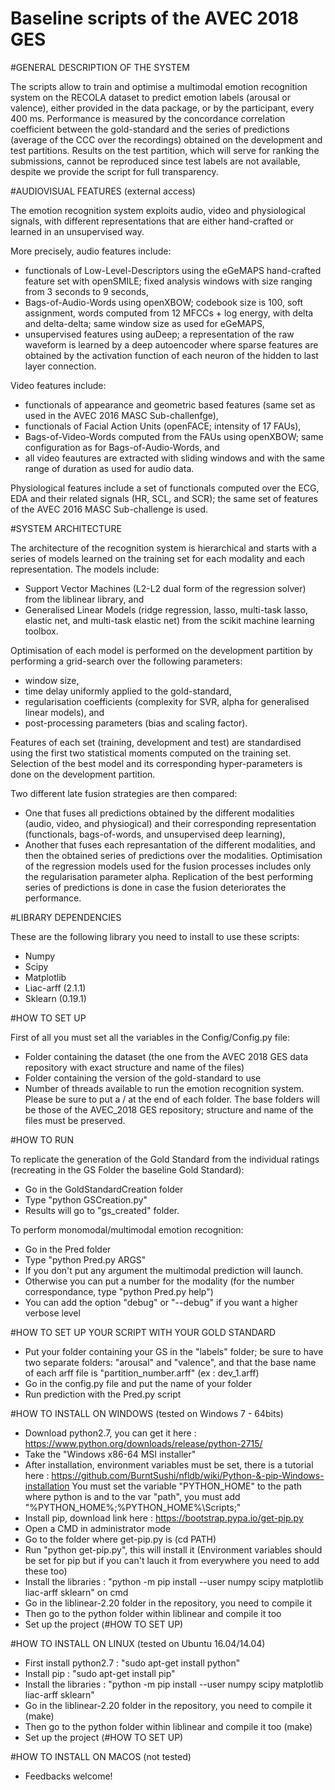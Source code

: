# Baseline scripts of the AVEC 2018 GES

#GENERAL DESCRIPTION OF THE SYSTEM

The scripts allow to train and optimise a multimodal emotion recognition system on the RECOLA dataset to predict emotion labels (arousal or valence), either provided in the data package, or by the participant, every 400 ms. 
Performance is measured by the concordance correlation coefficient between the gold-standard and the series of predictions (average of the CCC over the recordings) obtained on the development and test partitions. 
Results on the test partition, which will serve for ranking the submissions, cannot be reproduced since test labels are not available, despite we provide the script for full transparency.

#AUDIOVISUAL FEATURES (external access)

The emotion recognition system exploits audio, video and physiological signals, with different representations that are either hand-crafted or learned in an unsupervised way. 

More precisely, audio features include:
- functionals of Low-Level-Descriptors using the eGeMAPS hand-crafted feature set with openSMILE; fixed analysis windows with size ranging from 3 seconds to 9 seconds,
- Bags-of-Audio-Words using openXBOW; codebook size is 100, soft assignment, words computed from 12 MFCCs + log energy, with delta and delta-delta; same window size as used for eGeMAPS,
- unsupervised features using auDeep; a representation of the raw waveform is learned by a deep autoencoder where sparse features are obtained by the activation function of each neuron of the hidden to last layer connection. 

Video features include:
- functionals of appearance and geometric based features (same set as used in the AVEC 2016 MASC Sub-challenfge),
- functionals of Facial Action Units (openFACE; intensity of 17 FAUs),
- Bags-of-Video-Words computed from the FAUs using openXBOW; same configuration as for Bags-of-Audio-Words, and
- all video feautures are extracted with sliding windows and with the same range of duration as used for audio data. 

Physiological features include a set of functionals computed over the ECG, EDA and their related signals (HR, SCL, and SCR); the same set of features of the AVEC 2016 MASC Sub-challenge is used.

#SYSTEM ARCHITECTURE

The architecture of the recognition system is hierarchical and starts with a series of models learned on the training set for each modality and each representation. 
The models include: 
- Support Vector Machines (L2-L2 dual form of the regression solver) from the liblinear library, and  
- Generalised Linear Models (ridge regression, lasso, multi-task lasso, elastic net, and multi-task elastic net) from the scikit machine learning toolbox. 

Optimisation of each model is performed on the development partition by performing a grid-search over the following parameters: 
- window size, 
- time delay uniformly applied to the gold-standard, 
- regularisation coefficients (complexity for SVR, alpha for generalised linear models), and 
- post-processing parameters (bias and scaling factor).

Features of each set (training, development and test) are standardised using the first two statistical moments computed on the training set. Selection of the best model and its corresponding hyper-parameters is done on the development partition. 

Two different late fusion strategies are then compared: 
- One that fuses all predictions obtained by the different modalities (audio, video, and physiogical) and their corresponding representation (functionals, bags-of-words, and unsupervised deep learning), 
- Another that fuses each represantation of the different modalities, and then the obtained series of predictions over the modalities. 
Optimisation of the regression models used for the fusion processes includes only the regularisation parameter alpha. 
Replication of the best performing series of predictions is done in case the fusion deteriorates the performance.

#LIBRARY DEPENDENCIES

These are the following library you need to install to use these scripts:
- Numpy
- Scipy
- Matplotlib
- Liac-arff (2.1.1)
- Sklearn (0.19.1)

#HOW TO SET UP

First of all you must set all the variables in the Config/Config.py file:
- Folder containing the dataset (the one from the AVEC 2018 GES data repository with exact structure and name of the files)
- Folder containing the version of the gold-standard to use
- Number of threads available to run the emotion recognition system.
Please be sure to put a / at the end of each folder.
The base folders will be those of the AVEC_2018 GES repository; structure and name of the files must be preserved.

#HOW TO RUN

To replicate the generation of the Gold Standard from the individual ratings (recreating in the GS Folder the baseline Gold Standard):
- Go in the GoldStandardCreation folder
- Type "python GSCreation.py"
- Results will go to "gs_created" folder.

To perform monomodal/multimodal emotion recognition:
- Go in the Pred folder
- Type "python Pred.py ARGS"
- If you don't put any argument the multimodal prediction will launch.
- Otherwise you can put a number for the modality (for the number correspondance, type "python Pred.py help")
- You can add the option "debug" or "--debug" if you want a higher verbose level

#HOW TO SET UP YOUR SCRIPT WITH YOUR GOLD STANDARD

- Put your folder containing your GS in the "labels" folder; be sure to have two separate folders: "arousal" and "valence", and that the base name of each arff file is "partition_number.arff" (ex : dev_1.arff)
- Go in the config.py file and put the name of your folder 
- Run prediction with the Pred.py script

#HOW TO INSTALL ON WINDOWS (tested on Windows 7 - 64bits)

- Download python2.7, you can get it here : https://www.python.org/downloads/release/python-2715/
- Take the "Windows x86-64 MSI installer"
- After installation, environment variables must be set, there is a tutorial here : https://github.com/BurntSushi/nfldb/wiki/Python-&-pip-Windows-installation
  You must set the variable "PYTHON_HOME" to the path where python is and to the var "path", you must add "%PYTHON_HOME%;%PYTHON_HOME%\Scripts\;"
- Install pip, download link here : https://bootstrap.pypa.io/get-pip.py
- Open a CMD in administrator mode
- Go to the folder where get-pip.py is (cd PATH)
- Run "python get-pip.py", this will install it (Environment variables should be set for pip but if you can't lauch it from everywhere you need to add these too)
- Install the libraries : "python -m pip install --user numpy scipy matplotlib liac-arff sklearn" on cmd
- Go in the liblinear-2.20 folder in the repository, you need to compile it
- Then go to the python folder within liblinear and compile it too
- Set up the project (#HOW TO SET UP)

#HOW TO INSTALL ON LINUX (tested on Ubuntu 16.04/14.04)

- First install python2.7 : "sudo apt-get install python"
- Install pip : "sudo apt-get install pip"
- Install the libraries : "python -m pip install --user numpy scipy matplotlib liac-arff sklearn"
- Go in the liblinear-2.20 folder in the repository, you need to compile it (make)
- Then go to the python folder within liblinear and compile it too (make)
- Set up the project (#HOW TO SET UP)

#HOW TO INSTALL ON MACOS (not tested)

- Feedbacks welcome!
